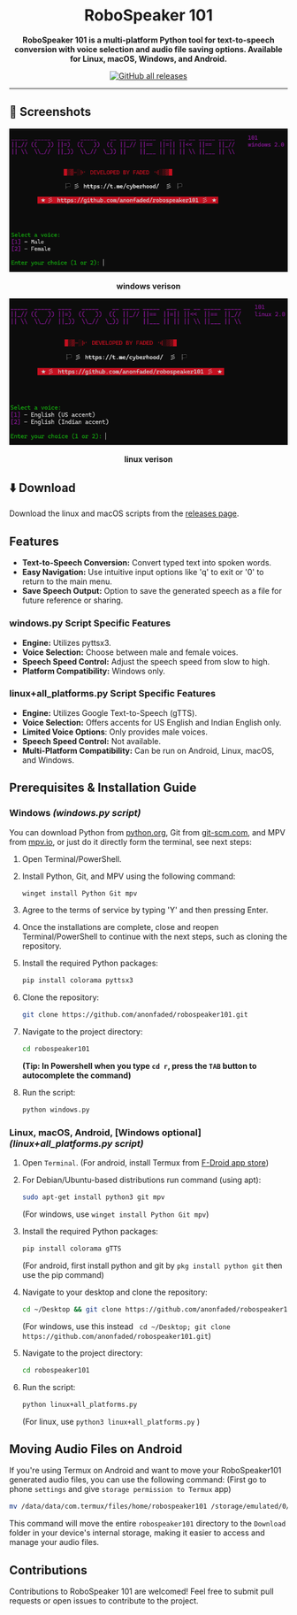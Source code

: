 <div align="center">

# RoboSpeaker 101

**RoboSpeaker 101 is a multi-platform Python tool for text-to-speech conversion with voice selection and audio file saving options. Available for Linux, macOS, Windows, and Android.**

[![GitHub all releases](https://img.shields.io/github/downloads/anonfaded/robospeaker101/total?label=Downloads&logo=github)](https://github.com/anonfaded/robospeaker101/releases/)

</div>

---

## 📱 Screenshots

<div align="center">
<img src="/img/1.png" style="width: 700px; height: auto;" >

__windows verison__

<img src="/img/2.png" style="width: 700px; height: auto;" >

__linux verison__

</div>

## ⬇️ Download

Download the linux and macOS scripts from the [releases page](https://github.com/anonfaded/robospeaker101/releases/tag/v2.0).


## Features

- **Text-to-Speech Conversion:** Convert typed text into spoken words.
- **Easy Navigation:** Use intuitive input options like 'q' to exit or '0' to return to the main menu.
- **Save Speech Output:** Option to save the generated speech as a file for future reference or sharing.

### windows.py Script Specific Features

- **Engine:** Utilizes pyttsx3.
- **Voice Selection:** Choose between male and female voices.
- **Speech Speed Control:** Adjust the speech speed from slow to high.
- **Platform Compatibility:** Windows only.

### linux+all_platforms.py Script Specific Features

- **Engine:** Utilizes Google Text-to-Speech (gTTS).
- **Voice Selection:** Offers accents for US English and Indian English only.
- **Limited Voice Options**: Only provides male voices.
- **Speech Speed Control:** Not available.
- **Multi-Platform Compatibility:** Can be run on Android, Linux, macOS, and Windows.


## Prerequisites & Installation Guide


### Windows _(windows.py script)_

You can download Python from [python.org](https://www.python.org/downloads/), Git from [git-scm.com](https://git-scm.com/downloads), and MPV from [mpv.io](https://mpv.io/installation/), or just do it directly form the terminal, see next steps:
1. Open Terminal/PowerShell.
2. Install Python, Git, and MPV using the following command:
   ```bash
   winget install Python Git mpv
   ```
3. Agree to the terms of service by typing 'Y' and then pressing Enter.
4. Once the installations are complete, close and reopen Terminal/PowerShell to continue with the next steps, such as cloning the repository.
5. Install the required Python packages:
   ```bash
   pip install colorama pyttsx3
   ```

6. Clone the repository:
    ```bash
    git clone https://github.com/anonfaded/robospeaker101.git
    ```

7. Navigate to the project directory:
    ```bash
    cd robospeaker101
    ```
    **(Tip: In Powershell when you type `cd r`, press the `TAB` button to autocomplete the command)**

8. Run the script:
    ```bash
    python windows.py
    ```


### Linux, macOS, Android, [Windows optional] _(linux+all_platforms.py script)_
1. Open `Terminal`.
    (For android, install Termux from [F-Droid app store](https://f-droid.org/F-Droid.apk))
2. For Debian/Ubuntu-based distributions run command (using apt):

   ```bash
   sudo apt-get install python3 git mpv
   ```
   (For windows, use `winget install Python Git mpv`)

3. Install the required Python packages: 
   ```bash
   pip install colorama gTTS
   ```
   (For android, first install python and git by `pkg install python git` then use the pip command)

4. Navigate to your desktop and clone the repository:

   ```bash
   cd ~/Desktop && git clone https://github.com/anonfaded/robospeaker101.git
   ```
   (For windows, use this instead ` cd ~/Desktop; git clone https://github.com/anonfaded/robospeaker101.git`)

5. Navigate to the project directory: 
   ```bash
   cd robospeaker101
   ```

6. Run the script:
   ```bash
   python linux+all_platforms.py
   ```
   (For linux, use `python3 linux+all_platforms.py` )
   

## Moving Audio Files on Android

If you're using Termux on Android and want to move your RoboSpeaker101 generated audio files, you can use the following command:
(First go to phone `settings` and give `storage permission to Termux` app)

```bash
mv /data/data/com.termux/files/home/robospeaker101 /storage/emulated/0/Download
```
This command will move the entire `robospeaker101` directory to the `Download` folder in your device's internal storage, making it easier to access and manage your audio files.



## Contributions

Contributions to RoboSpeaker 101 are welcomed! Feel free to submit pull requests or open issues to contribute to the project.

